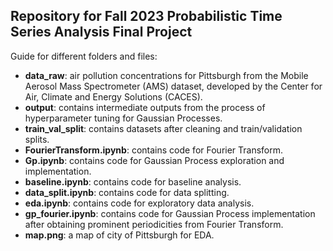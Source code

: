## Repository for Fall 2023 Probabilistic Time Series Analysis Final Project
Guide for different folders and files:
* <b>data_raw</b>: air pollution concentrations for Pittsburgh from the Mobile Aerosol Mass Spectrometer
(AMS) dataset, developed by the Center for Air, Climate and Energy Solutions (CACES).
* <b>output</b>: contains intermediate outputs from the process of hyperparameter tuning for Gaussian Processes.
* <b>train_val_split</b>: contains datasets after cleaning and train/validation splits.
* <b>FourierTransform.ipynb</b>: contains code for Fourier Transform.
* <b>Gp.ipynb</b>: contains code for Gaussian Process exploration and implementation.
* <b>baseline.ipynb</b>: contains code for baseline analysis.
* <b>data_split.ipynb</b>: contains code for data splitting.
* <b>eda.ipynb</b>: contains code for exploratory data analysis.
* <b>gp_fourier.ipynb</b>: contains code for Gaussian Process implementation after obtaining prominent periodicities from Fourier Transform.
* <b>map.png</b>: a map of city of Pittsburgh for EDA.
